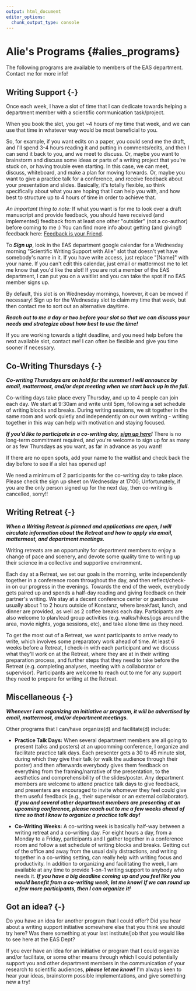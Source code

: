 ```yaml
---
output: html_document
editor_options:
  chunk_output_type: console
---
```


# Alie's Programs {#alies_programs}



The following programs are available to members of the EAS department. Contact me for more info!

## Writing Support {-}

Once each week, I have a slot of time that I can dedicate towards helping a department member with a scientific communication task/project. 

When you book the slot, you get ~4 hours of my time that week, and we can use that time in whatever way would be most beneficial to you. 

So, for example, if you want edits on a paper, you could send me the draft, and I'll spend 3-4 hours reading it and putting in comments/edits, and then I can send it back to you, and we meet to discuss. Or, maybe you want to brainstorm and discuss some ideas or parts of a writing project that you're stuck on, or having trouble even starting. In this case, we can meet, discuss, whiteboard, and make a plan for moving forwards. Or, maybe you want to give a practice talk for a conference, and receive feedback about your presentation and slides. Basically, it's totally flexible, so think specifically about what you are hoping that I can help you with, and how best to structure up to 4 hours of time in order to achieve that. 

*An important thing to note:* If what you want is for me to look over a draft manuscript and provide feedback, you should have received (and implemented) feedback from at least one other "outsider" (not a co-author) before coming to me :) You can find more info about getting (and giving!) feedback here: [Feedback is your Friend](#FF).

To ***Sign up***, look in the EAS department google calendar for a Wednesday morning "Scientific Writing Support with Alie" slot that doesn't yet have somebody's name in it. If you have write access, just replace "[Name]" with your name. If you can't edit this calendar, just email or mattermost me to let me know that you'd like the slot! If you are not a member of the EAS department, I can put you on a waitlist and you can take the spot if no EAS member signs up.

By default, this slot is on Wednesday mornings, however, it can be moved if necessary! Sign up for the Wednesday slot to claim my time that week, but then contact me to sort out an alternative day/time.

***Reach out to me a day or two before your slot so that we can discuss your needs and strategize about how best to use the time!***

If you are working towards a tight deadline, and you need help before the next available slot, contact me! I can often be flexible and give you time sooner if necessary.  
  

## Co-Writing Thursdays {-}

***Co-writing Thursdays are on hold for the summer! I will announce by email, mattermost, and/or dept meeting when we start back up in the fall.***

Co-writing days take place every Thursday, and up to 4 people can join each day. We start at 9:30am and write until 5pm, following a set schedule of writing blocks and breaks. During writing sessions, we sit together in the same room and work quietly and independently on our own writing - writing together in this way can help with motivation and staying focused.

***If you'd like to participate in a co-writing day, [sign up here](https://docs.google.com/spreadsheets/d/1xdXCNQEE3PODH2Q4aI1c7A3heXJXacsQPLYiY-1O2Ps/edit?usp=sharing)!*** There is no long-term commitment required, and you're welcome to sign up for as many or as few Thursdays as you want, as far in advance as you want! 

If there are no open spots, add your name to the waitlist and check back the day before to see if a slot has opened up! 

We need a minimum of 2 participants for the co-writing day to take place. Please check the sign up sheet on Wednesday at 17:00; Unfortunately, if you are the only person signed up for the next day, then co-writing is cancelled, sorry!!


## Writing Retreat {-}

***When a Writing Retreat is planned and applications are open, I will circulate information about the Retreat and how to apply via email, mattermost, and department meetings.***

Writing retreats are an opportunity for department members to enjoy a change of pace and scenery, and devote some quality time to writing up their science in a collective and supportive environment.

Each day at a Retreat, we set our goals in the morning, write independently together in a conference room throughout the day, and then reflect/check-in on our progress in the evenings. Towards the end of the week, everybody gets paired up and spends a half-day reading and giving feedback on their partner's writing. We stay at a decent conference center or guesthouse usually about 1 to 2 hours outside of Konstanz, where breakfast, lunch, and dinner are provided, as well as 2 coffee breaks each day. Participants are also welcome to plan/lead group activities (e.g. walks/hikes/jogs around the area, movie nights, yoga sessions, etc), and take alone time as they need.

To get the most out of a Retreat, we want participants to arrive ready to write, which involves some preparatory work ahead of time. At least 6 weeks before a Retreat, I check-in with each participant and we discuss what they'll work on at the Retreat, where they are at in their writing preparation process, and further steps that they need to take before the Retreat (e.g. completing analyses, meeting with a collaborator or supervisor). Participants are welcome to reach out to me for any support they need to prepare for writing at the Retreat.

## Miscellaneous {-}

***Whenever I am organizing an initiative or program, it will be advertised by email, mattermost, and/or department meetings.***

Other programs that I can/have organize(d) and facilitate(d) include:

* **Practice Talk Days:** When several department members are all going to present (talks and posters) at an upcomming conference, I organize and facilitate practice talk days. Each presenter gets a 30 to 45 minute slot, during which they give their talk (or walk the audience through their poster) and then afterwards everybody gives them feedback on everything from the framing/narrative of the presentation, to the aesthetics and comprehensibility of the slides/poster. Any department members are welcome to attend practice talk days to give feedback, and presenters are encouraged to invite whomever they feel could give them useful feedback (e.g., their supervisor or an external collaborator). ***If you and several other department members are presenting at an upcoming conference, please reach out to me a few weeks ahead of time so that I know to organize a practice talk day!***

* **Co-Writing Weeks:** A co-writing week is basically half-way between a writing retreat and a co-writing day. For eight hours a day, from a Monday to a Friday, participants and I gather together in a conference room and follow a set schedule of writing blocks and breaks. Getting out of the office and away from the usual daily distractions, and writing together in a co-writing setting, can really help with writing focus and productivity. In addition to organizing and facilitating the week, I am available at any time to provide 1-on-1 writing support to anybody who needs it. ***If you have a big deadline coming up and you feel like you would benefit from a co-writing week, let me know! If we can round up a few more participants, then I can organize it!***




## Got an idea? {-}

Do you have an idea for another program that I could offer? Did you hear about a writing support initiative somewhere else that you think we should try here? Was there something at your last institute/job that you would like to see here at the EAS Dept? 

If you ever have an idea for an initiative or program that I could organize and/or facilitate, or some other means through which I could potentially support you and other department members in the communication of your research to scientific audiences, ***please let me know!*** I'm always keen to hear your ideas, brainstorm possible implementations, and give something new a try!


<!-- ## Writing Feedback Workshop {-} -->
<!-- ctrl+shift+C the whole block to uncomment -->

<!-- Do you have a manuscript that you're working on, and you're at a point where you'd really like to poll your future audience to find out what they think of the writing? Are you kinda stuck on a paper and not sure what direction to take it in terms of the story, framing, etc? Are you wondering if your manuscripts makes sense to anybody except you and your favorite co-author?  -->

<!-- ***If so, let me know! We can organize a Writing Feedback Workshop for your manuscript!*** -->

<!-- A Writing Feedback Workshop allows you to get a lot of feedback, from different points of view, on your manuscript. This feedback is focussed on the *writing* (not the science, per se), i.e., the focus is on *how* you have presented and communicated your study/research, rather than on the scientific value and validity of that study/research.  -->

<!-- The way it works: -->

<!-- 1. We set a time (at least 1 week in the future) and a place (could also be on zoom!) and advertise it to the department. -->
<!-- 2. You fill out a special cover page that preemptively answers questions about the type of feedback you'd like to get. You attach this to your manuscript. -->
<!-- 3. People who are interested in participating will contact you, and you send them your manuscript (with the cover page). -->
<!-- 4. Participants (including myself) read your draft and put in comments and/or track-changes, and/or make notes about their feedback.  -->
<!-- 5. During the time of the workshop, we go through the manuscript from start to end (and/or focus on the relevant sections). Participants can make suggestions, ask questions, give their impressions, etc. You, the author, can discuss these suggestions, ask questions, present alternatives, etc. It's basically just a helpful, friendly, discussion in which you receive ideas and suggestions on how you could improve the writing of your paper. I can facilitate this workshop for/with you, or you can take the lead if you want! -->
<!-- 6. If participants feel that they have other important pieces of feedback that didn't get covered during the workshop, they can send you their annotated copies of the manuscript. -->
<!-- 7. You consider participants' feedback carefully and critically, and move forward confidently with your manuscript writing! -->


